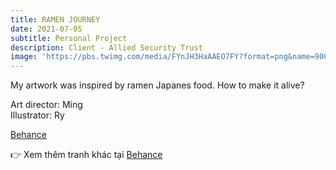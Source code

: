 ```yaml
---
title: RAMEN JOURNEY
date: 2021-07-05
subtitle: Personal Project
description: Client - Allied Security Trust
image: 'https://pbs.twimg.com/media/FYnJH3HaAAEO7FY?format=png&name=900x900'
---
```


<!-- <div class="gallery-box">
  <div class="gallery">
    <img src="https://64.media.tumblr.com/f1983424df22a5968ea3c582d181e308/f12ae9ed481dd2b6-4d/s640x960/7231397e7ae586017ff467b74881818596302901.jpg" alt="Project">
    <img src="https://64.media.tumblr.com/f1983424df22a5968ea3c582d181e308/f12ae9ed481dd2b6-4d/s640x960/7231397e7ae586017ff467b74881818596302901.jpg" alt="Project">
    <img src="https://64.media.tumblr.com/f1983424df22a5968ea3c582d181e308/f12ae9ed481dd2b6-4d/s640x960/7231397e7ae586017ff467b74881818596302901.jpg" alt="Project">
  </div>
  <em>Projects / <a href="https://unsplash.com/" target="_blank">Unsplash</a></em>
</div> -->

My artwork was inspired by ramen Japanes food. How to make it alive?

Art director: Ming <br>
Illustrator: Ry<br>

[Behance](https://www.behance.net/gallery/71329885/Ramen-journey/modules/415808177)


👉 Xem thêm tranh khác tại [Behance](https://www.behance.net/gallery/71329885/Ramen-journey)


